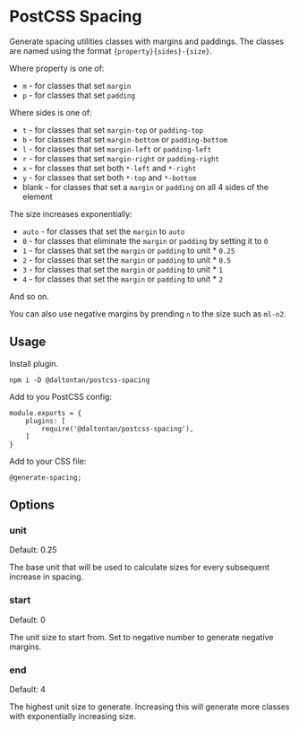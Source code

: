 # PostCSS Spacing

Generate spacing utilities classes with margins and paddings. The classes are named using the format
`{property}{sides}-{size}`.

Where property is one of:

- `m` - for classes that set `margin`
- `p` - for classes that set `padding`

Where sides is one of:

- `t` - for classes that set `margin-top` or `padding-top`
- `b` - for classes that set `margin-bottom` or `padding-bottom`
- `l` - for classes that set `margin-left` or `padding-left`
- `r` - for classes that set `margin-right` or `padding-right`
- `x` - for classes that set both `*-left` and `*-right`
- `y` - for classes that set both `*-top` and `*-bottom`
- blank - for classes that set a `margin` or `padding` on all 4 sides of the element

The size increases exponentially:

- `auto` - for classes that set the `margin` to `auto`
- `0` - for classes that eliminate the `margin` or `padding` by setting it to `0`
- `1` - for classes that set the `margin` or `padding` to unit * `0.25`
- `2` - for classes that set the `margin` or `padding` to unit * `0.5`
- `3` - for classes that set the `margin` or `padding` to unit * `1`
- `4` - for classes that set the `margin` or `padding` to unit * `2`

And so on.

You can also use negative margins by prending `n` to the size such as `ml-n2`.

## Usage

Install plugin.

```
npm i -D @daltontan/postcss-spacing
```

Add to you PostCSS config:

```
module.exports = {
	plugins: [
		require('@daltontan/postcss-spacing'),
	]
}
```

Add to your CSS file:

```
@generate-spacing;
```

## Options

### unit

Default: 0.25

The base unit that will be used to calculate sizes for every subsequent increase in spacing. 

### start

Default: 0

The unit size to start from. Set to negative number to generate negative margins.

### end

Default: 4

The highest unit size to generate. Increasing this will generate more classes with exponentially increasing size.
